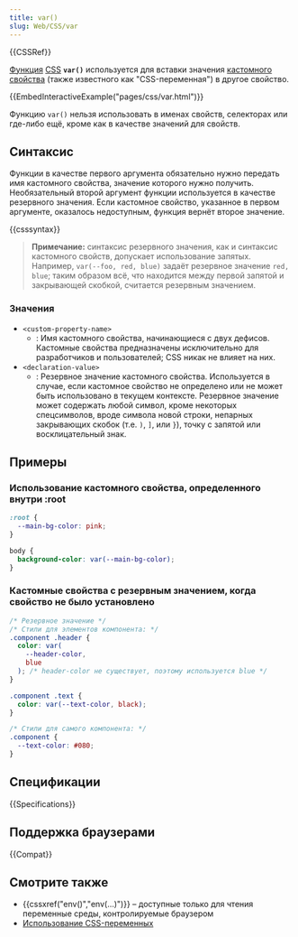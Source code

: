 ```yaml
---
title: var()
slug: Web/CSS/var
---
```


{{CSSRef}}

[Функция](/ru/docs/Web/CSS/CSS_Functions) [CSS](/ru/docs/Web/CSS) **`var()`** используется для вставки значения [кастомного свойства](/ru/docs/Web/CSS/--*) (также известного как "CSS-переменная") в другое свойство.

{{EmbedInteractiveExample("pages/css/var.html")}}

Функцию `var()` нельзя использовать в именах свойств, селекторах или где-либо ещё, кроме как в качестве значений для свойств.

## Синтаксис

Функции в качестве первого аргумента обязательно нужно передать имя кастомного свойства, значение которого нужно получить. Необязательный второй аргумент функции используется в качестве резервного значения. Если кастомное свойство, указанное в первом аргументе, оказалось недоступным, функция вернёт второе значение.

{{csssyntax}}

> **Примечание:** синтаксис резервного значения, как и синтаксис кастомного свойств, допускает использование запятых. Например, `var(--foo, red, blue)` задаёт резервное значение `red, blue`; таким образом всё, что находится между первой запятой и закрывающей скобкой, считается резервным значением.

### Значения

- `<custom-property-name>`
  - : Имя кастомного свойства, начинающиеся с двух дефисов. Кастомные свойства предназначены исключительно для разработчиков и пользователей; CSS никак не влияет на них.
- `<declaration-value>`
  - : Резервное значение кастомного свойства. Используется в случае, если кастомное свойство не определено или не может быть использовано в текущем контексте. Резервное значение может содержать любой символ, кроме некоторых спецсимволов, вроде символа новой строки, непарных закрывающих скобок (т.е. `)`, `]`, или `}`), точку с запятой или восклицательный знак.

## Примеры

### Использование кастомного свойства, определенного внутри :root

```css
:root {
  --main-bg-color: pink;
}

body {
  background-color: var(--main-bg-color);
}
```

### Кастомные свойства с резервным значением, когда свойство не было установлено

```css
/* Резервное значение */
/* Стили для элементов компонента: */
.component .header {
  color: var(
    --header-color,
    blue
  ); /* header-color не существует, поэтому используется blue */
}

.component .text {
  color: var(--text-color, black);
}

/* Стили для самого компонента: */
.component {
  --text-color: #080;
}
```

## Спецификации

{{Specifications}}

## Поддержка браузерами

{{Compat}}

## Смотрите также

- {{cssxref("env()","env(…)")}} – доступные только для чтения переменные среды, контролируемые браузером
- [Использование CSS-переменных](/ru/docs/Web/CSS/Using_CSS_custom_properties)
